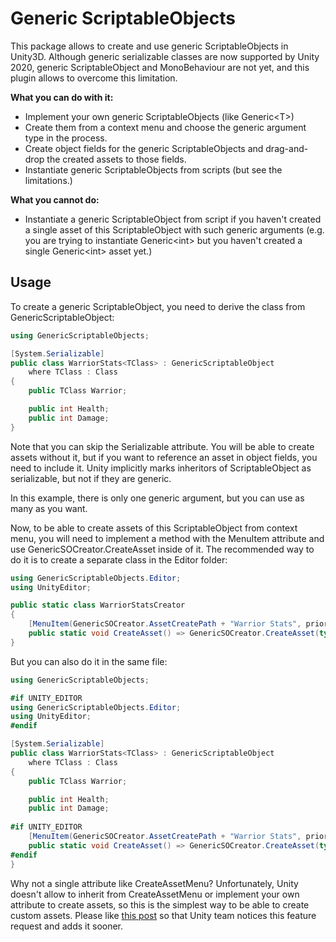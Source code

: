 # Generic ScriptableObjects
This package allows to create and use generic ScriptableObjects in Unity3D. Although generic serializable classes are now supported by Unity 2020, generic ScriptableObject and MonoBehaviour are not yet, and this plugin allows to overcome this limitation.

**What you can do with it:**

- Implement your own generic ScriptableObjects (like Generic\<T>)
- Create them from a context menu and choose the generic argument type in the process.
- Create object fields for the generic ScriptableObjects and drag-and-drop the created assets to those fields.
- Instantiate generic ScriptableObjects from scripts (but see the limitations.)

**What you cannot do:**

- Instantiate a generic ScriptableObject from script if you haven't created a single asset of this ScriptableObject with such generic arguments (e.g. you are trying to instantiate Generic\<int> but you haven't created a single Generic\<int> asset yet.)

## Usage

To create a generic ScriptableObject, you need to derive the class from GenericScriptableObject:

```csharp
using GenericScriptableObjects;

[System.Serializable]
public class WarriorStats<TClass> : GenericScriptableObject
    where TClass : Class
{
    public TClass Warrior;

    public int Health;
    public int Damage;
}
```

Note that you can skip the Serializable attribute. You will be able to create assets without it, but if you want to reference an asset in object fields, you need to include it. Unity implicitly marks inheritors of ScriptableObject as serializable, but not if they are generic.

In this example, there is only one generic argument, but you can use as many as you want.

Now, to be able to create assets of this ScriptableObject from context menu, you will need to implement a method with the MenuItem attribute and use GenericSOCreator.CreateAsset inside of it. The recommended way to do it is to create a separate class in the Editor folder:

```csharp
using GenericScriptableObjects.Editor;
using UnityEditor;

public static class WarriorStatsCreator
{
    [MenuItem(GenericSOCreator.AssetCreatePath + "Warrior Stats", priority = 0)]
    public static void CreateAsset() => GenericSOCreator.CreateAsset(typeof(WarriorStats<>));
}
```

But you can also do it in the same file:

```csharp
using GenericScriptableObjects;

#if UNITY_EDITOR
using GenericScriptableObjects.Editor;
using UnityEditor;
#endif

[System.Serializable]
public class WarriorStats<TClass> : GenericScriptableObject
    where TClass : Class
{
    public TClass Warrior;

    public int Health;
    public int Damage;
        
#if UNITY_EDITOR
    [MenuItem(GenericSOCreator.AssetCreatePath + "Warrior Stats", priority = 0)]
    public static void CreateAsset() => GenericSOCreator.CreateAsset(typeof(WarriorStats<>));
#endif
}
```

Why not a single attribute like CreateAssetMenu? Unfortunately, Unity doesn't allow to inherit from CreateAssetMenu or implement your own attribute to create assets, so this is the simplest way to be able to create custom assets. Please like [this post](https://forum.unity.com/threads/ability-to-create-custom-createassetmenu-derived-attributes.985262/) so that Unity team notices this feature request and adds it sooner.


